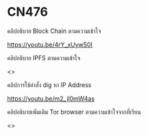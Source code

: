 # CN476
คลิปอธิบาย Block Chain ตามความเข้าใจ

<https://youtu.be/4rY_xUyw50I>

คลิปอธิบาย IPFS ตามความเข้าใจ 

<>

คลิปการใช้คำสั่ง dig หา IP Address

<https://youtu.be/m2_jl0mW4as>


คลิปอธิบายเพิ่มเติม Tor browser ตามความเข้าใจจากที่เรียน

<>
